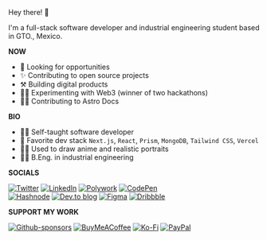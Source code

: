 Hey there! :wave:

I'm a full-stack software developer and industrial engineering student based in GTO., Mexico.

**NOW**

- 🔎 Looking for opportunities
- ✨ Contributing to open source projects
- ⚒️ Building digital products
- 👨‍🔬 Experimenting with Web3 (winner of two hackathons)
- 🧑‍🚀 Contributing to Astro Docs

**BIO**

- 👨‍🎓 Self-taught software developer
- 🧰 Favorite dev stack `Next.js`, `React`, `Prism`, `MongoDB`, `Tailwind CSS`, `Vercel`
- 👨‍🎨 Used to draw anime and realistic portraits
- 🧑‍🎓 B.Eng. in industrial engineering

**SOCIALS**

[![Twitter](https://img.shields.io/badge/Twitter-%231DA1F2.svg?style=for-the-badge&logo=Twitter&logoColor=white)](https://twitter.com/fredoist)
[![LinkedIn](https://img.shields.io/badge/linkedin-%230077B5.svg?style=for-the-badge&logo=linkedin&logoColor=white)](https://www.linkedin.com/in/alfredogonzalezr)
[![Polywork](https://img.shields.io/badge/Polywork-543DE0?style=for-the-badge&logo=polywork&logoColor=black)](https://polywork.com/fredoist)
[![CodePen](https://img.shields.io/badge/Codepen-000000?style=for-the-badge&logo=codepen&logoColor=white)](https://codepen.io/fredoist)<br />
[![Hashnode](https://img.shields.io/badge/Hashnode-2962FF?style=for-the-badge&logo=hashnode&logoColor=white)](https://hashnode.com/@fredoist)
[![Dev.to blog](https://img.shields.io/badge/dev.to-0A0A0A?style=for-the-badge&logo=dev.to&logoColor=white)](https://dev.to/fredoist)
[![Figma](https://img.shields.io/badge/figma-%23F24E1E.svg?style=for-the-badge&logo=figma&logoColor=white)](https://www.figma.com/@fredoist)
[![Dribbble](https://img.shields.io/badge/Dribbble-EA4C89?style=for-the-badge&logo=dribbble&logoColor=white)](https://dribbble.com/fredoist)

**SUPPORT MY WORK**

[![Github-sponsors](https://img.shields.io/badge/sponsor-30363D?style=for-the-badge&logo=GitHub-Sponsors&logoColor=#EA4AAA)](https://github.com/sponsors/fredoist)
[![BuyMeACoffee](https://img.shields.io/badge/Buy%20Me%20a%20Coffee-ffdd00?style=for-the-badge&logo=buy-me-a-coffee&logoColor=black)](https://www.buymeacoffee.com/fredoist)
[![Ko-Fi](https://img.shields.io/badge/Ko--fi-F16061?style=for-the-badge&logo=ko-fi&logoColor=white)](https://ko-fi.com/fredoist)
[![PayPal](https://img.shields.io/badge/PayPal-00457C?style=for-the-badge&logo=paypal&logoColor=white)](https://paypal.me/fredooer)
